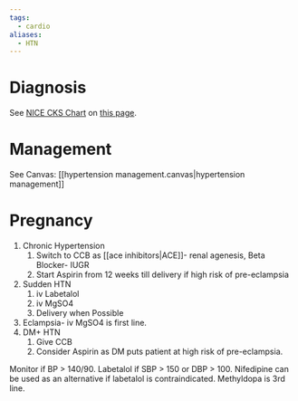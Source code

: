 ```yaml
---
tags:
  - cardio
aliases:
  - HTN
---
```

# Diagnosis
See [NICE CKS Chart](https://www.nice.org.uk/guidance/ng136/resources/visual-summary-pdf-6899919517) on [this page](https://cks.nice.org.uk/topics/hypertension/diagnosis/diagnosis/). 
# Management
See Canvas: [[hypertension management.canvas|hypertension management]]

# Pregnancy
1. Chronic Hypertension
	1. Switch to CCB as [[ace inhibitors|ACE]]- renal agenesis, Beta Blocker- IUGR
	2. Start Aspirin from 12 weeks till delivery if high risk of pre-eclampsia
2. Sudden HTN
	1. iv Labetalol 
	2. iv MgSO4
	3. Delivery when Possible
3. Eclampsia- iv MgSO4 is first line. 
4. DM+ HTN
	1. Give CCB
	2. Consider Aspirin as DM puts patient at high risk of pre-eclampsia. 

Monitor if BP > 140/90.
Labetalol if SBP > 150 or DBP > 100.
Nifedipine can be used as an alternative if labetalol is contraindicated. 
Methyldopa is 3rd line.